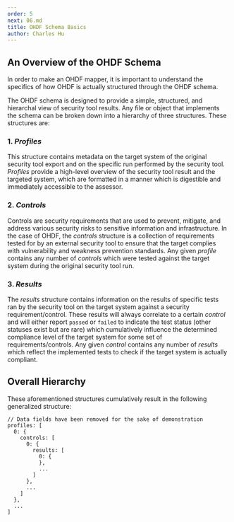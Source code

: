 ```yaml
---
order: 5
next: 06.md
title: OHDF Schema Basics
author: Charles Hu
---
```


## An Overview of the OHDF Schema

In order to make an OHDF mapper, it is important to understand the specifics of how OHDF is actually structured through the OHDF schema.

The OHDF schema is designed to provide a simple, structured, and hierarchal view of security tool results. Any file or object that implements the schema can be broken down into a hierarchy of three structures. These structures are:

### 1. <i>**Profiles**</i>

This structure contains metadata on the target system of the original security tool export and on the specific run performed by the security tool. <i>Profiles</i> provide a high-level overview of the security tool result and the targeted system, which are formatted in a manner which is digestible and immediately accessible to the assessor.

### 2. <i>**Controls**</i>

Controls are security requirements that are used to prevent, mitigate, and address various security risks to sensitive information and infrastructure. In the case of OHDF, the <i>controls</i> structure is a collection of requirements tested for by an external security tool to ensure that the target complies with vulnerability and weakness prevention standards. Any given <i>profile</i> contains any number of <i>controls</i> which were tested against the target system during the original security tool run.

### 3. <i>**Results**</i>

The <i>results</i> structure contains information on the results of specific tests ran by the security tool on the target system against a security requirement/control. These results will always correlate to a certain <i>control</i> and will either report `passed` or `failed` to indicate the test status (other statuses exist but are rare) which cumulatively influence the determined compliance level of the target system for some set of requirements/controls. Any given <i>control</i> contains any number of <i>results</i> which reflect the implemented tests to check if the target system is actually compliant.

## Overall Hierarchy

These aforementioned structures cumulatively result in the following generalized structure:

```
// Data fields have been removed for the sake of demonstration
profiles: [
  0: {
    controls: [
      0: {
        results: [
          0: {
          },
          ...
        ]
      },
      ...
    ]
  },
  ...
]
```
